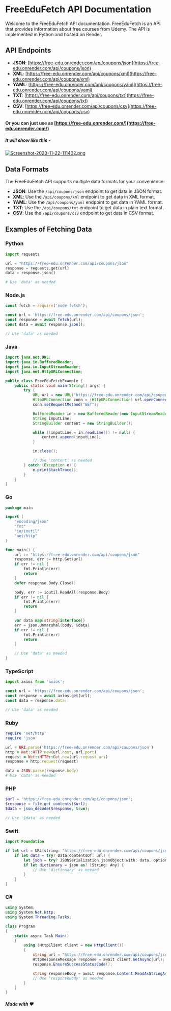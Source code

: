 # FreeEduFetch API Documentation

Welcome to the FreeEduFetch API documentation. FreeEduFetch is an API that provides information about free courses from Udemy. The API is implemented in Python and hosted on Render.

## API Endpoints

- **JSON**: [https://free-edu.onrender.com/api/coupons/json](https://free-edu.onrender.com/api/coupons/json)
- **XML**: [https://free-edu.onrender.com/api/coupons/xml](https://free-edu.onrender.com/api/coupons/xml)
- **YAML**: [https://free-edu.onrender.com/api/coupons/yaml](https://free-edu.onrender.com/api/coupons/yaml)
- **TXT**: [https://free-edu.onrender.com/api/coupons/txt](https://free-edu.onrender.com/api/coupons/txt)
- **CSV**: [https://free-edu.onrender.com/api/coupons/csv](https://free-edu.onrender.com/api/coupons/csv)
#### Or you can just use as [https://free-edu.onrender.com/](https://free-edu.onrender.com/)
##### It will show like this - 
[![Screenshot-2023-11-22-111402.png](https://i.postimg.cc/g2Nc6Xpp/Screenshot-2023-11-22-111402.png)](https://postimg.cc/hXQRkGhZ)
## Data Formats

The FreeEduFetch API supports multiple data formats for your convenience:

- **JSON**: Use the `/api/coupons/json` endpoint to get data in JSON format.
- **XML**: Use the `/api/coupons/xml` endpoint to get data in XML format.
- **YAML**: Use the `/api/coupons/yaml` endpoint to get data in YAML format.
- **TXT**: Use the `/api/coupons/txt` endpoint to get data in plain text format.
- **CSV**: Use the `/api/coupons/csv` endpoint to get data in CSV format.

## Examples of Fetching Data

### Python

```python
import requests

url = "https://free-edu.onrender.com/api/coupons/json"
response = requests.get(url)
data = response.json()

# Use 'data' as needed
```

### Node.js
```javascript
const fetch = require('node-fetch');

const url = 'https://free-edu.onrender.com/api/coupons/json';
const response = await fetch(url);
const data = await response.json();

// Use 'data' as needed

```
### Java
```java
import java.net.URL;
import java.io.BufferedReader;
import java.io.InputStreamReader;
import java.net.HttpURLConnection;

public class FreeEduFetchExample {
    public static void main(String[] args) {
        try {
            URL url = new URL("https://free-edu.onrender.com/api/coupons/json");
            HttpURLConnection conn = (HttpURLConnection) url.openConnection();
            conn.setRequestMethod("GET");

            BufferedReader in = new BufferedReader(new InputStreamReader(conn.getInputStream()));
            String inputLine;
            StringBuilder content = new StringBuilder();

            while ((inputLine = in.readLine()) != null) {
                content.append(inputLine);
            }

            in.close();

            // Use 'content' as needed
        } catch (Exception e) {
            e.printStackTrace();
        }
    }
}

```
### Go
```go
package main

import (
	"encoding/json"
	"fmt"
	"io/ioutil"
	"net/http"
)

func main() {
	url := "https://free-edu.onrender.com/api/coupons/json"
	response, err := http.Get(url)
	if err != nil {
		fmt.Println(err)
		return
	}
	defer response.Body.Close()

	body, err := ioutil.ReadAll(response.Body)
	if err != nil {
		fmt.Println(err)
		return
	}

	var data map[string]interface{}
	err = json.Unmarshal(body, &data)
	if err != nil {
		fmt.Println(err)
		return
	}

	// Use 'data' as needed
}

```
### TypeScript
```typescript
import axios from 'axios';

const url = 'https://free-edu.onrender.com/api/coupons/json';
const response = await axios.get(url);
const data = response.data;

// Use 'data' as needed

```
### Ruby
```ruby
require 'net/http'
require 'json'

url = URI.parse('https://free-edu.onrender.com/api/coupons/json')
http = Net::HTTP.new(url.host, url.port)
request = Net::HTTP::Get.new(url.request_uri)
response = http.request(request)

data = JSON.parse(response.body)
# Use 'data' as needed

```
### PHP
```php
$url = 'https://free-edu.onrender.com/api/coupons/json';
$response = file_get_contents($url);
$data = json_decode($response, true);

// Use '$data' as needed

```
### Swift
```swift
import Foundation

if let url = URL(string: "https://free-edu.onrender.com/api/coupons/json") {
    if let data = try? Data(contentsOf: url) {
        let json = try? JSONSerialization.jsonObject(with: data, options: [])
        if let dictionary = json as? [String: Any] {
            // Use 'dictionary' as needed
        }
    }
}

```
### C#
```c#
using System;
using System.Net.Http;
using System.Threading.Tasks;

class Program
{
    static async Task Main()
    {
        using (HttpClient client = new HttpClient())
        {
            string url = "https://free-edu.onrender.com/api/coupons/json";
            HttpResponseMessage response = await client.GetAsync(url);
            response.EnsureSuccessStatusCode();

            string responseBody = await response.Content.ReadAsStringAsync();
            // Use 'responseBody' as needed
        }
    }
}

```
##### Made with ❤️
